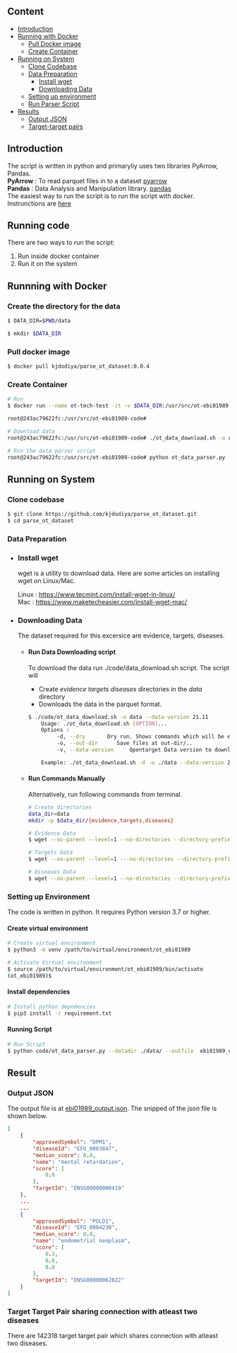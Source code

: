 
## Content

- [Introduction](#introduction)
- [Running with Docker](#run_code_docker)
    - [Pull Docker image](#pull_docker_image)
    - [Create Container](#run_docker_image)
- [Running on System](#run_code_system)
    - [Clone Codebase](#clone_codebase)
    - [Data Preparation](#data_preparation)
        - [Install wget](#install_wget)
        - [Downloading Data](#data_downloading)
    - [Setting up environment](#setup_env)
    - [Run Parser Script](#data_parser_script)
- [Results](#results)
    - [Output JSON](#result_json)
    - [Target-target pairs](#target_target_pair)

<a name="introduction"></a>
## Introduction
The script is written in python and primaryliy uses two libraries PyArrow, Pandas.<br>
<b>PyArrow</b> : To read parquet files in to a dataset [pyarrow](https://arrow.apache.org/docs/python/index.html)<br>
<b>Pandas</b>  : Data Analysis and Manipulation library. [pandas](https://pandas.pydata.org)<br>
The easiest way to run the script is to run the script with docker. Instrunctions are [here](#run_code_docker)
 
## Running code <a name="run_code"></a>

There are two ways to run the script:
1. Run inside docker container
2. Run it on the system

<a name="run_code_docker"></a>
## Runnning with Docker

<a name="data_dir"></a>
### Create the directory for the data 

```bash
$ DATA_DIR=$PWD/data

$ mkdir $DATA_DIR
```

<a name="pull_docker_image"></a>
### Pull docker image 
```bash
$ docker pull kjdodiya/parse_ot_dataset:0.0.4
```

<a name="run_docker_image"></a>
### Create Container  

```bash
# Run
$ docker run --name ot-tech-test -it -v $DATA_DIR:/usr/src/ot-ebi01989-code/data  parse_ot_dataset:0.0.3 /bin/bash

root@243ac79622fc:/usr/src/ot-ebi01989-code# 

# Download data
root@243ac79622fc:/usr/src/ot-ebi01989-code# ./ot_data_download.sh -o data --data-version 21.11

# Run the data parser script
root@243ac79622fc:/usr/src/ot-ebi01989-code# python ot_data_parser.py --datadir ./data/ --outfile  ebi01989_output.json

```

<a name="run_code_system"></a>
## Running on System 

<a name="clone_codebase"></a>
### Clone codebase 
```bash
$ git clone https://github.com/kjdodiya/parse_ot_dataset.git
$ cd parse_ot_dataset
```

<a name="data_preparation"></a>
### Data Preparation

<a name="install_wget"></a>
- ### Install wget 
    wget is a utility to download data. Here are some articles on installing wget on Linux/Mac.
    
    Linux : https://www.tecmint.com/install-wget-in-linux/ <br>
    Mac   : https://www.maketecheasier.com/install-wget-mac/

<a name="data_downloading"></a>
- ### Downloading Data 
    The dataset required for this excersice are evidence, targets, diseases. 

    - #### Run Data Downloading script
        To download the data run ./code/data_download.sh script. 
        The script will
        - Create _evidence targets diseases_ directories in the _data_ directory
        - Downloads the data in the parquet format.
        ```bash
        $ ./code/ot_data_download.sh -o data --data-version 21.11
            Usage: ./ot_data_download.sh [OPTION]...
            Options :
                 -d, --dry       Dry run. Shows commands which will be executed.
                 -o, --out-dir      Save files at out-dir/..
                 -v, --data-version     Opentarget Data version to download.

            Example: ./ot_data_download.sh -d -o ./data --data-version 21.11
        ```

    - #### Run Commands Manually
        Alternatively, run following commands from terminal.
    
        ```bash
        # Create directories
        data_dir=data
        mkdir -p $data_dir/{evidence,targets,diseases}
        
        # Evidence Data
        $ wget --no-parent --level=1 --no-directories --directory-prefix=$data_dir/evidence --accept=*.parquet -r ftp://ftp.ebi.ac.uk/pub/databases/opentargets/platform/21.11/output/etl/parquet/evidence/sourceId=eva/
        
        # Targets Data
        $ wget --no-parent --level=1 ---no-directories --directory-prefix=$data_dir/targets --accept=*.parquet -r ftp://ftp.ebi.ac.uk/pub/databases/opentargets/platform/21.11/output/etl/parquet/targets/
        
        # Diseases Data
        $ wget --no-parent --level=1 --no-directories --directory-prefix=$data_dir/diseases --accept=*.parquet -r ftp://ftp.ebi.ac.uk/pub/databases/opentargets/platform/21.11/output/etl/parquet/diseases/
        ```


<a name="setup_env"></a>
### Setting up Environment 
The code is written in python. It requires Python version 3.7 or higher. 

#### Create virtual environment
```bash
# Create virtual environment
$ python3 -m venv /path/to/virtual/environment/ot_ebi01989

# Activate Virtual environment
$ source /path/to/virtual/environment/ot_ebi01989/bin/activate
(ot_ebi01989)$ 
```

#### Install dependencies
```bash
# Install python depndencies
$ pip3 install -r requirement.txt
```

<a name="data_parser_script"></a>
#### Running Script 
```bash
# Run Script
$ python code/ot_data_parser.py --datadir ./data/ --outfile  ebi01989_output.json
```

<a name="results"></a>
## Result

<a name="result_json"></a>
### Output JSON 

The output file is at [ebi01989_output.json](#https://github.com/kjdodiya/parse_ot_dataset/blob/main/ebi01989_output.json). 
The snipped of the json file is shown below.

```json
[
    {
        "approvedSymbol": "DPM1",
        "diseaseId": "EFO_0003847",
        "median_score": 0.0,
        "name": "mental retardation",
        "score": [
            0.0
        ],
        "targetId": "ENSG00000000419"
    },
    ...
    ...
    {
        "approvedSymbol": "POLD1",
        "diseaseId": "EFO_0004230",
        "median_score": 0.0,
        "name": "endometrial neoplasm",
        "score": [
            0.3,
            0.0,
            0.0
        ],
        "targetId": "ENSG00000062822"
    }
]
```

<a name="result_ttpair"></a>
### Target Target Pair sharing connection with atleast two diseases 

There are 142318 target target pair which shares connection with atleast two diseases. 

